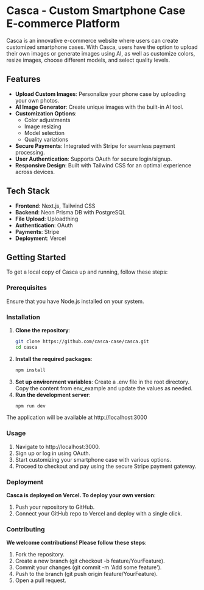 # Casca - Custom Smartphone Case E-commerce Platform

Casca is an innovative e-commerce website where users can create customized smartphone cases. With Casca, users have the option to upload their own images or generate images using AI, as well as customize colors, resize images, choose different models, and select quality levels.

## Features

- **Upload Custom Images**: Personalize your phone case by uploading your own photos.
- **AI Image Generator**: Create unique images with the built-in AI tool.
- **Customization Options**:
  - Color adjustments
  - Image resizing
  - Model selection
  - Quality variations
- **Secure Payments**: Integrated with Stripe for seamless payment processing.
- **User Authentication**: Supports OAuth for secure login/signup.
- **Responsive Design**: Built with Tailwind CSS for an optimal experience across devices.

## Tech Stack

- **Frontend**: Next.js, Tailwind CSS
- **Backend**: Neon Prisma DB with PostgreSQL
- **File Upload**: Uploadthing
- **Authentication**: OAuth
- **Payments**: Stripe
- **Deployment**: Vercel

## Getting Started

To get a local copy of Casca up and running, follow these steps:

### Prerequisites

Ensure that you have Node.js installed on your system.

### Installation

1. **Clone the repository**:
   ```bash
   git clone https://github.com/casca-case/casca.git
   cd casca
2. **Install the required packages**:
   ```bash
   npm install
3. **Set up environment variables**:
   Create a .env file in the root directory.
   Copy the content from env_example and update the values as needed.
4. **Run the development server**:
   ```bash
   npm run dev
  The application will be available at http://localhost:3000

### Usage
1. Navigate to http://localhost:3000.
2. Sign up or log in using OAuth.
3. Start customizing your smartphone case with various options.
4. Proceed to checkout and pay using the secure Stripe payment gateway.

### Deployment
**Casca is deployed on Vercel. To deploy your own version**:
1. Push your repository to GitHub.
2. Connect your GitHub repo to Vercel and deploy with a single click.

### Contributing
**We welcome contributions! Please follow these steps**:
1. Fork the repository.
2. Create a new branch (git checkout -b feature/YourFeature).
3. Commit your changes (git commit -m 'Add some feature').
4. Push to the branch (git push origin feature/YourFeature).
5. Open a pull request.
   
   
